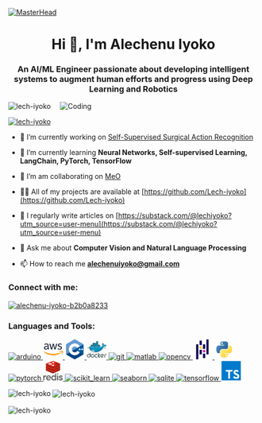 [![MasterHead](https://www.shutterstock.com/image-vector/ai-icon-artificial-intelligence-600nw-2475734755.jpg)](https://LechIyoko.io)
<h1 align="center">Hi 👋, I'm Alechenu Iyoko</h1>
<h3 align="center">An AI/ML Engineer passionate about developing intelligent systems to augment human efforts and progress using Deep Learning and Robotics</h3>
<img align="right" alt="Coding" width="400" src="https://static.vecteezy.com/system/resources/previews/004/865/921/original/programmer-people-concept-use-laptop-and-programming-code-program-icon-spreading-with-modern-flat-style-free-vector.jpg">

<p align="left"> <img src="https://komarev.com/ghpvc/?username=lech-iyoko&label=Profile%20views&color=0e75b6&style=flat" alt="lech-iyoko" /> </p>

<p align="left"> <a href="https://github.com/ryo-ma/github-profile-trophy"><img src="https://github-profile-trophy.vercel.app/?username=lech-iyoko" alt="lech-iyoko" /></a> </p>

- 🔭 I’m currently working on [Self-Supervised Surgical Action Recognition](https://github.com/Lech-iyoko/Self_Supervised_Surgical_Action_Recognition)

- 🌱 I’m currently learning **Neural Networks, Self-supervised Learning, LangChain, PyTorch, TensorFlow**

- 👯 I’m am collaborating on [MeO](https://github.com/DIFFERENCECODE/chatbot-rag)

- 👨‍💻 All of my projects are available at [https://github.com/Lech-iyoko](https://github.com/Lech-iyoko)

- 📝 I regularly write articles on [https://substack.com/@lechiyoko?utm_source=user-menu](https://substack.com/@lechiyoko?utm_source=user-menu)

- 💬 Ask me about **Computer Vision and Natural Language Processing**

- 📫 How to reach me **alechenuiyoko@gmail.com**


<h3 align="left">Connect with me:</h3>
<p align="left">
<a href="https://linkedin.com/in/alechenu-iyoko-b2b0a8233" target="blank"><img align="center" src="https://raw.githubusercontent.com/rahuldkjain/github-profile-readme-generator/master/src/images/icons/Social/linked-in-alt.svg" alt="alechenu-iyoko-b2b0a8233" height="30" width="40" /></a>
</p>

<h3 align="left">Languages and Tools:</h3>
<p align="left"> <a href="https://www.arduino.cc/" target="_blank" rel="noreferrer"> <img src="https://cdn.worldvectorlogo.com/logos/arduino-1.svg" alt="arduino" width="40" height="40"/> </a> <a href="https://aws.amazon.com" target="_blank" rel="noreferrer"> <img src="https://raw.githubusercontent.com/devicons/devicon/master/icons/amazonwebservices/amazonwebservices-original-wordmark.svg" alt="aws" width="40" height="40"/> </a> <a href="https://www.w3schools.com/cpp/" target="_blank" rel="noreferrer"> <img src="https://raw.githubusercontent.com/devicons/devicon/master/icons/cplusplus/cplusplus-original.svg" alt="cplusplus" width="40" height="40"/> </a> <a href="https://www.docker.com/" target="_blank" rel="noreferrer"> <img src="https://raw.githubusercontent.com/devicons/devicon/master/icons/docker/docker-original-wordmark.svg" alt="docker" width="40" height="40"/> </a> <a href="https://git-scm.com/" target="_blank" rel="noreferrer"> <img src="https://www.vectorlogo.zone/logos/git-scm/git-scm-icon.svg" alt="git" width="40" height="40"/> </a> <a href="https://www.mathworks.com/" target="_blank" rel="noreferrer"> <img src="https://upload.wikimedia.org/wikipedia/commons/2/21/Matlab_Logo.png" alt="matlab" width="40" height="40"/> </a> <a href="https://opencv.org/" target="_blank" rel="noreferrer"> <img src="https://www.vectorlogo.zone/logos/opencv/opencv-icon.svg" alt="opencv" width="40" height="40"/> </a> <a href="https://pandas.pydata.org/" target="_blank" rel="noreferrer"> <img src="https://raw.githubusercontent.com/devicons/devicon/2ae2a900d2f041da66e950e4d48052658d850630/icons/pandas/pandas-original.svg" alt="pandas" width="40" height="40"/> </a> <a href="https://www.python.org" target="_blank" rel="noreferrer"> <img src="https://raw.githubusercontent.com/devicons/devicon/master/icons/python/python-original.svg" alt="python" width="40" height="40"/> </a> <a href="https://pytorch.org/" target="_blank" rel="noreferrer"> <img src="https://www.vectorlogo.zone/logos/pytorch/pytorch-icon.svg" alt="pytorch" width="40" height="40"/> </a> <a href="https://redis.io" target="_blank" rel="noreferrer"> <img src="https://raw.githubusercontent.com/devicons/devicon/master/icons/redis/redis-original-wordmark.svg" alt="redis" width="40" height="40"/> </a> <a href="https://scikit-learn.org/" target="_blank" rel="noreferrer"> <img src="https://upload.wikimedia.org/wikipedia/commons/0/05/Scikit_learn_logo_small.svg" alt="scikit_learn" width="40" height="40"/> </a> <a href="https://seaborn.pydata.org/" target="_blank" rel="noreferrer"> <img src="https://seaborn.pydata.org/_images/logo-mark-lightbg.svg" alt="seaborn" width="40" height="40"/> </a> <a href="https://www.sqlite.org/" target="_blank" rel="noreferrer"> <img src="https://www.vectorlogo.zone/logos/sqlite/sqlite-icon.svg" alt="sqlite" width="40" height="40"/> </a> <a href="https://www.tensorflow.org" target="_blank" rel="noreferrer"> <img src="https://www.vectorlogo.zone/logos/tensorflow/tensorflow-icon.svg" alt="tensorflow" width="40" height="40"/> </a> <a href="https://www.typescriptlang.org/" target="_blank" rel="noreferrer"> <img src="https://raw.githubusercontent.com/devicons/devicon/master/icons/typescript/typescript-original.svg" alt="typescript" width="40" height="40"/> </a> </p>

<p><img align="left" src="https://github-readme-stats.vercel.app/api/top-langs?username=lech-iyoko&show_icons=true&locale=en&layout=compact" alt="lech-iyoko" /></p>

<p>&nbsp;<img align="center" src="https://github-readme-stats.vercel.app/api?username=lech-iyoko&show_icons=true&locale=en" alt="lech-iyoko" /></p>

<p><img align="center" src="https://github-readme-streak-stats.herokuapp.com/?user=lech-iyoko&" alt="lech-iyoko" /></p>
